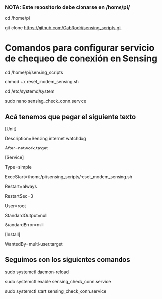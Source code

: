 ### NOTA: Este repositorio debe clonarse en /home/pi/

cd /home/pi

git clone https://github.com/GabRodri/sensing_scripts.git

# Comandos para configurar servicio de chequeo de conexión en Sensing

cd /home/pi/sensing_scripts

chmod +x reset_modem_sensing.sh

cd /etc/systemd/system

sudo nano sensing_check_conn.service


## Acá tenemos que pegar el siguiente texto

[Unit]

Description=Sensing internet watchdog

After=network.target

[Service]

Type=simple

ExecStart=/home/pi/sensing_scripts/reset_modem_sensing.sh

Restart=always

RestartSec=3

User=root

StandardOutput=null

StandardError=null

[Install]

WantedBy=multi-user.target


## Seguimos con los siguientes comandos


sudo systemctl daemon-reload

sudo systemctl enable sensing_check_conn.service

sudo systemctl start sensing_check_conn.service

